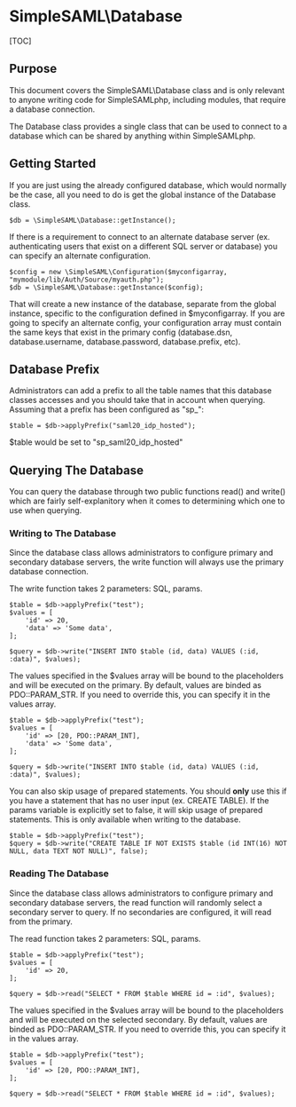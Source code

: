 SimpleSAML\Database
=============================

<!-- 
	This file is written in Markdown syntax. 
	For more information about how to use the Markdown syntax, read here:
	http://daringfireball.net/projects/markdown/syntax
-->


[TOC]

Purpose
-------
This document covers the SimpleSAML\Database class and is only relevant to anyone writing code for SimpleSAMLphp, including modules, that require a database connection.

The Database class provides a single class that can be used to connect to a database which can be shared by anything within SimpleSAMLphp.

Getting Started
---------------
If you are just using the already configured database, which would normally be the case, all you need to do is get the global instance of the Database class.

	$db = \SimpleSAML\Database::getInstance();

If there is a requirement to connect to an alternate database server (ex. authenticating users that exist on a different SQL server or database) you can specify an alternate configuration.

	$config = new \SimpleSAML\Configuration($myconfigarray, "mymodule/lib/Auth/Source/myauth.php");
	$db = \SimpleSAML\Database::getInstance($config);

That will create a new instance of the database, separate from the global instance, specific to the configuration defined in $myconfigarray. If you are going to specify an alternate config, your configuration array must contain the same keys that exist in the primary config (database.dsn, database.username, database.password, database.prefix, etc).

Database Prefix
---------------
Administrators can add a prefix to all the table names that this database classes accesses and you should take that in account when querying. Assuming that a prefix has been configured as "sp_":

	$table = $db->applyPrefix("saml20_idp_hosted");

$table would be set to "sp_saml20_idp_hosted"

Querying The Database
---------------------
You can query the database through two public functions read() and write() which are fairly self-explanitory when it comes to determining which one to use when querying.

### Writing to The Database
Since the database class allows administrators to configure primary and secondary database servers, the write function will always use the primary database connection.

The write function takes 2 parameters: SQL, params.

	$table = $db->applyPrefix("test");
	$values = [
		'id' => 20,
		'data' => 'Some data',
	];
	
	$query = $db->write("INSERT INTO $table (id, data) VALUES (:id, :data)", $values);

The values specified in the $values array will be bound to the placeholders and will be executed on the primary. By default, values are binded as PDO::PARAM_STR. If you need to override this, you can specify it in the values array.

	$table = $db->applyPrefix("test");
	$values = [
		'id' => [20, PDO::PARAM_INT],
		'data' => 'Some data',
	];
	
	$query = $db->write("INSERT INTO $table (id, data) VALUES (:id, :data)", $values);

You can also skip usage of prepared statements. You should **only** use this if you have a statement that has no user input (ex. CREATE TABLE). If the params variable is explicitly set to false, it will skip usage of prepared statements. This is only available when writing to the database.

	$table = $db->applyPrefix("test");
	$query = $db->write("CREATE TABLE IF NOT EXISTS $table (id INT(16) NOT NULL, data TEXT NOT NULL)", false);

### Reading The Database
Since the database class allows administrators to configure primary and secondary database servers, the read function will randomly select a secondary server to query. If no secondaries are configured, it will read from the primary.

The read function takes 2 parameters: SQL, params.

	$table = $db->applyPrefix("test");
	$values = [
		'id' => 20,
	];
	
	$query = $db->read("SELECT * FROM $table WHERE id = :id", $values);

The values specified in the $values array will be bound to the placeholders and will be executed on the selected secondary. By default, values are binded as PDO::PARAM_STR. If you need to override this, you can specify it in the values array.

	$table = $db->applyPrefix("test");
	$values = [
		'id' => [20, PDO::PARAM_INT],
	];
	
	$query = $db->read("SELECT * FROM $table WHERE id = :id", $values);
